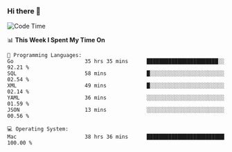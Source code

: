 ### Hi there 👋

<!--
**CrazyCollin/crazycollin** is a ✨ _special_ ✨ repository because its `README.md` (this file) appears on your GitHub profile.

Here are some ideas to get you started:

- 🔭 I’m currently working on ...
- 🌱 I’m currently learning ...
- 👯 I’m looking to collaborate on ...
- 🤔 I’m looking for help with ...
- 💬 Ask me about ...
- 📫 How to reach me: ...
- 😄 Pronouns: ...
- ⚡ Fun fact: ...
-->

<!--START_SECTION:waka-->
![Code Time](http://img.shields.io/badge/Code%20Time-2%2C634%20hrs%2010%20mins-blue)

📊 **This Week I Spent My Time On** 

```text
💬 Programming Languages: 
Go                       35 hrs 35 mins      ███████████████████████░░   92.21 % 
SQL                      58 mins             █░░░░░░░░░░░░░░░░░░░░░░░░   02.54 % 
XML                      49 mins             █░░░░░░░░░░░░░░░░░░░░░░░░   02.14 % 
YAML                     36 mins             ░░░░░░░░░░░░░░░░░░░░░░░░░   01.59 % 
JSON                     13 mins             ░░░░░░░░░░░░░░░░░░░░░░░░░   00.56 % 

💻 Operating System: 
Mac                      38 hrs 36 mins      █████████████████████████   100.00 % 
```


<!--END_SECTION:waka-->
